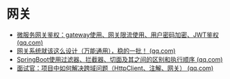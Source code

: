 # 网关

- [微服务网关鉴权：gateway使用、网关限流使用、用户密码加密、JWT鉴权 (qq.com)](https://mp.weixin.qq.com/s/WCpXSt5KnOjXil67mWGDhw)
- [网关系统就该这么设计（万能通用），稳的一批！ (qq.com)](https://mp.weixin.qq.com/s/cY8ybfRr7nvtKuPRKO6KHQ)
- [SpringBoot使用过滤器、拦截器、切面及其之间的区别和执行顺序 (qq.com)](https://mp.weixin.qq.com/s/1fH7HF5P06gRpiE3fgV9yA)
- [面试官：项目中如何解决跨域问题（HttpClient、注解、网关） (qq.com)](https://mp.weixin.qq.com/s/gcXQBsdCkgXzphUTbV-qRw)